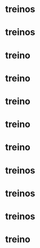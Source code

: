 # treinos
# treinos
# treino
# treino
# treino
# treino
# treino
# treinos
# treinos
# treinos
# treino

